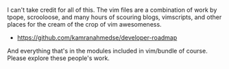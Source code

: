 I can't take credit for all of this. The vim files are a combination of
work by tpope, scrooloose, and many hours of scouring blogs, vimscripts,
and other places for the cream of the crop of vim awesomeness.

* https://github.com/kamranahmedse/developer-roadmap

And everything that's in the modules included in vim/bundle of course.
Please explore these people's work.

